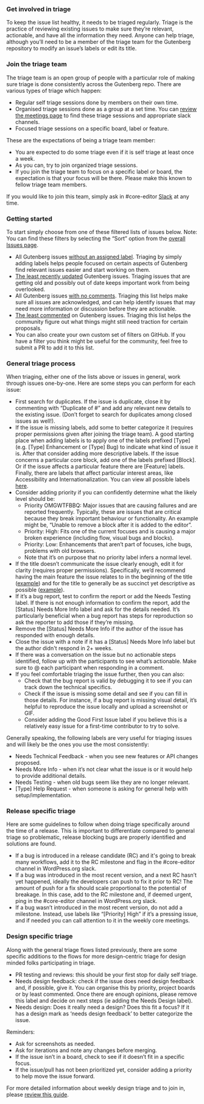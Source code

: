 ### Get involved in triage
To keep the issue list healthy, it needs to be triaged regularly. Triage is the practice of reviewing existing issues to make sure they’re relevant, actionable, and have all the information they need. Anyone can help triage, although you’ll need to be a member of the triage team for the Gutenberg repository to modify an issue’s labels or edit its title.

### Join the triage team
The triage team is an open group of people with a particular role of making sure triage is done consistently across the Gutenberg repo. There are various types of triage which happen:

* Regular self triage sessions done by members on their own time.
* Organised triage sessions done as a group at a set time. You can [review the meetings page](https://make.wordpress.org/meetings/) to find these triage sessions and appropriate slack channels.
* Focused triage sessions on a specific board, label or feature.

These are the expectations of being a triage team member:

* You are expected to do some triage even if it is self triage at least once a week.
* As you can, try to join organized triage sessions.
* If you join the triage team to focus on a specific label or board, the expectation is that your focus will be there. Please make this known to fellow triage team members.

If you would like to join this team, simply ask in #core-editor [Slack](https://make.wordpress.org/chat/) at any time. 

### Getting started
To start simply choose from one of these filtered lists of issues below. Note: You can find these filters by selecting the “Sort” option from the [overall Issues page](https://github.com/wordpress/gutenberg/issues).

* All Gutenberg issues [without an assigned label](https://github.com/WordPress/gutenberg/issues?q=is%3Aopen+is%3Aissue+no%3Alabel+sort%3Aupdated-asc). Triaging by simply adding labels helps people focused on certain aspects of Gutenberg find relevant issues easier and start working on them.
* [The least recently updated](https://github.com/WordPress/gutenberg/issues?q=is%3Aopen+is%3Aissue+sort%3Aupdated-asc) Gutenberg issues. Triaging issues that are getting old and possibly out of date keeps important work from being overlooked.
* All Gutenberg issues [with no comments](https://github.com/wordpress/gutenberg/issues?q=is%3Aissue+is%3Aopen+comments%3A0+). Triaging this list helps make sure all issues are acknowledged, and can help identify issues that may need more information or discussion before they are actionable.
* [The least commented](https://github.com/wordpress/gutenberg/issues?q=is%3Aissue+is%3Aopen+sort%3Acomments-asc) on Gutenberg issues. Triaging this list helps the community figure out what things might still need traction for certain proposals.
* You can also create your own custom set of filters on GitHub. If you have a filter you think might be useful for the community, feel free to submit a PR to add it to this list.


### General triage process
When triaging, either one of the lists above or issues in general, work through issues one-by-one. Here are some steps you can perform for each issue:

* First search for duplicates. If the issue is duplicate, close it by commenting with “Duplicate of #” and add any relevant new details to the existing issue. (Don’t forget to search for duplicates among closed issues as well!).
* If the issue is missing labels, add some to better categorize it (requires proper permissions given after joining the triage team). A good starting place when adding labels is to apply one of the labels prefixed [Type] (e.g. [Type] Enhancement or [Type] Bug) to indicate what kind of issue it is. After that consider adding more descriptive labels. If the issue concerns a particular core block, add one of the labels prefixed [Block]. Or if the issue affects a particular feature there are [Feature] labels. Finally, there are labels that affect particular interest areas, like Accessibility and Internationalization. You can view all possible labels [here](https://github.com/WordPress/gutenberg/labels).
* Consider adding priority if you can confidently determine what the likely level should be: 
    * Priority OMGWTFBBQ: Major issues that are causing failures and are reported frequently. Typically, these are issues that are critical because they break important behaviour or functionality. An example might be, “Unable to remove a block after it is added to the editor”. 
    * Priority: High: Fits one of the current focuses and is causing  a major broken experience (including flow, visual bugs and blocks).
    * Priority: Low: Enhancements that aren’t part of focuses, iche bugs, problems with old browsers.
    * Note that it’s on purpose that no priority label infers a normal level.
* If the title doesn’t communicate the issue clearly enough, edit it for clarity (requires proper permissions). Specifically, we’d recommend having the main feature the issue relates to in the beginning of the title ([example](https://github.com/WordPress/gutenberg/issues/6193)) and for the title to generally be as succinct yet descriptive as possible ([example](https://github.com/WordPress/gutenberg/issues/6193)). 
* If it’s a bug report, test to confirm the report or add the Needs Testing label. If there is not enough information to confirm the report, add the [Status] Needs More Info label and ask for the details needed. It’s particularly beneficial when a bug report has steps for reproduction so ask the reporter to add those if they’re missing.
* Remove the [Status] Needs More Info if the author of the issue has responded with enough details.
* Close the issue with a note if it has a [Status] Needs More Info label but the author didn't respond in 2+ weeks.
* If there was a conversation on the issue but no actionable steps identified, follow up with the participants to see what’s actionable. Make sure to @ each participant when responding in a comment.
* If you feel comfortable triaging the issue further, then you can also:
    * Check that the bug report is valid by debugging it to see if you can track down the technical specifics.
    * Check if the issue is missing some detail and see if you can fill in those details. For instance, if a bug report is missing visual detail, it’s helpful to reproduce the issue locally and upload a screenshot or GIF.
    * Consider adding the Good First Issue label if you believe this is a relatively easy issue for a first-time contributor to try to solve.

Generally speaking, the following labels are very useful for triaging issues and will likely be the ones you use the most consistently:
* Needs Technical Feedback - when you see new features or API changes proposed.
* Needs More Info - when it’s not clear what the issue is or it would help to provide additional details.
* Needs Testing - when old bugs seem like they are no longer relevant.
* [Type] Help Request - when someone is asking for general help with setup/implementation. 

### Release specific triage
Here are some guidelines to follow when doing triage specifically around the time of a release. This is important to differentiate compared to general triage so problematic, release blocking bugs are properly identified and solutions are found.

* If a bug is introduced in a release candidate (RC) and it's going to break many workflows, add it to the RC milestone and flag in the #core-editor channel in WordPress.org slack.
* If a bug was introduced in the most recent version, and a next RC hasn’t yet happened, ideally the developers can push to fix it prior to RC! The amount of push for a fix should scale proportional to the potential of breakage. In this case, add to the RC milestone and, if deemed urgent, ping in the #core-editor channel in WordPress.org slack. 
* If a bug wasn’t introduced in the most recent version, do not add a milestone. Instead, use labels like “[Priority] High” if it’s a pressing issue, and if needed you can call attention to it in the weekly core meetings. 

### Design specific triage
Along with the general triage flows listed previously, there are some specific additions to the flows for more design-centric triage for design minded folks participating in triage. 

* PR testing and reviews: this should be your first stop for daily self triage. 
* Needs design feedback: check if the issue does need design feedback and, if possible, give it. You can organise this by priority, project boards or by least commented. Once there are enough opinions, please remove this label and decide on next steps (ie adding the Needs Design label). 
*  Needs design: Does it really need a design? Does this fit a focus? If it has a design mark as ‘needs design feedback’ to better categorize the issue. 
 
Reminders: 
* Ask for screenshots as needed. 
* Ask for iterations and note any changes before merging. 
* If the issue isn’t in a board, check to see if it doesn’t fit in a specific focus. 
* If the issue/pull has not been prioritized yet, consider adding a priority to help move the issue forward. 

For more detailed information about weekly design triage and to join in, please [review this guide](https://make.wordpress.org/design/handbook/workflows/weekly-gutenberg-design-triage/). 
